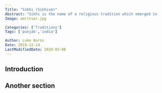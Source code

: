 ```yaml
---
Title: "Sikhi (Sikhism)"
Abstract: "Sikhi is the name of a religious tradition which emerged in the Punjab, initiated by Guru Nanak, and led by a series of Gurus who acted as divine intermediaries between God and humanity. The final human Guru bestowed spiritual authority onto the community's scriptures and the community itself."
Image: amritsar.jpg

Categories: ['Traditions']
Tags: ['punjab','india']

Author: Luke Burns
Date: 2019-12-14
LastModifiedDate: 2020-03-08
---
```


## Introduction
## Another section